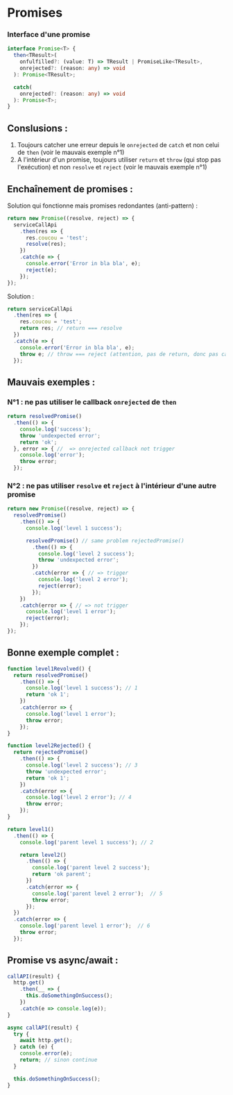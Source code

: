 Promises
========

### Interface d'une promise

```ts
interface Promise<T> {
  then<TResult>(
    onfulfilled?: (value: T) => TResult | PromiseLike<TResult>,
    onrejected?: (reason: any) => void
  ): Promise<TResult>;

  catch(
    onrejected?: (reason: any) => void
  ): Promise<T>;
}
```

Conslusions :
-------------

1. Toujours catcher une erreur depuis le `onrejected` de `catch` et non celui de `then` (voir le mauvais exemple n°1)
2. A l'intérieur d'un promise, toujours utiliser `return` et `throw` (qui stop pas l'exécution) et non `resolve` et `reject` (voir le mauvais exemple n°1)


Enchaînement de promises :
--------------------------

Solution qui fonctionne mais promises redondantes (anti-pattern) : 

````js
return new Promise((resolve, reject) => {
  serviceCallApi
    .then(res => {
      res.coucou = 'test';
      resolve(res);
    })
    .catch(e => {
      console.error('Error in bla bla', e);
      reject(e);
    });
});
````

Solution : 

````js
return serviceCallApi
  .then(res => {
    res.coucou = 'test';
    return res; // return === resolve
  })
  .catch(e => {
    console.error('Error in bla bla', e);
    throw e; // throw === reject (attention, pas de return, donc pas catch(e => throw e))
  });
````


Mauvais exemples :
------------------

### N°1 : ne pas utiliser le callback `onrejected` de `then`

````js
return resolvedPromise()
  .then(() => {
    console.log('success');
    throw 'undexpected error';
    return 'ok';
  }, error => { //  => onrejected callback not trigger 
    console.log('error');
    throw error;
  });
````

### N°2 : ne pas utiliser `resolve` et `reject` à l'intérieur d'une autre promise

````js
return new Promise((resolve, reject) => {
  resolvedPromise()
    .then(() => {
      console.log('level 1 success');

      resolvedPromise() // same problem rejectedPromise()
        .then(() => {
          console.log('level 2 success');
          throw 'undexpected error'; 
        })
        .catch(error => { // => trigger
          console.log('level 2 error');
          reject(error);
        });
    })
    .catch(error => { // => not trigger
      console.log('level 1 error');
      reject(error);
    });
});
````


Bonne exemple complet :
-----------------------

````js
function level1Revolved() {
  return resolvedPromise()
    .then(() => {
      console.log('level 1 success'); // 1
      return 'ok 1';
    })
    .catch(error => {
      console.log('level 1 error');
      throw error;
    });
}

function level2Rejected() {
  return rejectedPromise()
    .then(() => {
      console.log('level 2 success'); // 3
      throw 'undexpected error';
      return 'ok 1';
    })
    .catch(error => {
      console.log('level 2 error'); // 4
      throw error;
    });
}

return level1()
  .then(() => {
    console.log('parent level 1 success'); // 2

    return level2()
      .then(() => {
        console.log('parent level 2 success');
        return 'ok parent';
      })
      .catch(error => {
        console.log('parent level 2 error');  // 5
        throw error;
      });
  })
  .catch(error => {
    console.log('parent level 1 error');  // 6
    throw error;
  });
````

Promise vs async/await :
------------------------

````js
callAPI(result) {
  http.get()
    .then(__ => {
      this.doSomethingOnSuccess();
    })
    .catch(e => console.log(e));
}

async callAPI(result) {
  try {
    await http.get();
  } catch (e) {
    console.error(e);
    return; // sinon continue
  }

  this.doSomethingOnSuccess();
}
````
